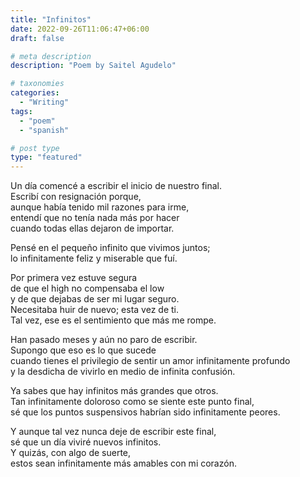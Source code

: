 ```yaml
---
title: "Infinitos"
date: 2022-09-26T11:06:47+06:00
draft: false

# meta description
description: "Poem by Saitel Agudelo"

# taxonomies
categories: 
  - "Writing"
tags:
  - "poem"
  - "spanish"

# post type
type: "featured"
---
```


Un día comencé a escribir el inicio de nuestro final. \
Escribí con resignación porque, \
aunque había tenido mil razones para irme, \
entendí que no tenía nada más por hacer \
cuando todas ellas dejaron de importar.

Pensé en el pequeño infinito que vivimos juntos; \
lo infinitamente feliz y miserable que fuí. 

Por primera vez estuve segura \
de que el high no compensaba el low \
y de que dejabas de ser mi lugar seguro. \
Necesitaba huir de nuevo; esta vez de ti. \
Tal vez, ese es el sentimiento que más me rompe.

Han pasado meses y aún no paro de escribir. \
Supongo que eso es lo que sucede \
cuando tienes el privilegio de sentir un amor infinitamente profundo \
y la desdicha de vivirlo en medio de infinita confusión.

Ya sabes que hay infinitos más grandes que otros. \
Tan infinitamente doloroso como se siente este punto final, \
sé que los puntos suspensivos habrían sido infinitamente peores.

Y aunque tal vez nunca deje de escribir este final, \
sé que un día viviré nuevos infinitos. \
Y quizás, con algo de suerte, \
estos sean infinitamente más amables con mi corazón.
